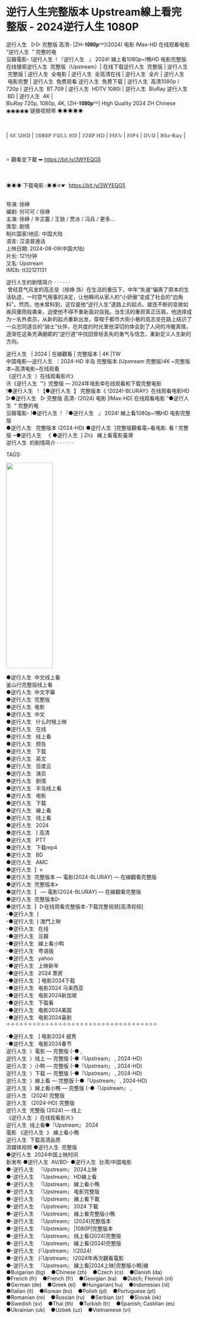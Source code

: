 # 逆行人生完整版本 Upstream線上看完整版 - 2024逆行人生 1080P  


<p>逆行人生 &nbsp; ▷▷ 完整版 高清- [ZH-𝟏𝟎𝟖𝟎𝐩ᴴᴰ](2024) 电影 IMax-HD 在线观看电影 “逆行人生 &nbsp;” 完整的电<br>豆瓣電影- !逆行人生 &nbsp;! 『逆行人生 &nbsp; 』 2024! 線上看1080p~!鴨HD 电影完整版<br>在线搜索逆行人生 &nbsp;完整版（Upstream）| 在线下载逆行人生 &nbsp;完整版 | 逆行人生 &nbsp;完整版 | 逆行人生 &nbsp;全电影 | 逆行人生 &nbsp;全高清在线 | 逆行人生 &nbsp;全片 | 逆行人生 &nbsp;电影完整 | 逆行人生 &nbsp;免费观看 逆行人生 &nbsp;免费下载 | 逆行人生 &nbsp;高清1080p / 720p | 逆行人生 &nbsp;BT.709 | 逆行人生 &nbsp;HDTV 1080i | 逆行人生 &nbsp;BluRay 逆行人生 &nbsp;BD | 逆行人生 &nbsp;4K |<br>BluRay 720p, 1080p, 4K, [ZH-𝟏𝟎𝟖𝟎𝐩ᴴᴰ] High Quality 2024 ZH Chinese<br>◉◉◉◉◉ 链接视频带 ◉◉◉◉◉<br>&nbsp;</p>
<p><br>| 𝟜𝕂 𝕌ℍ𝔻 | 𝟙𝟘𝟠𝟘ℙ 𝔽𝕌𝕃𝕃 ℍ𝔻 | 𝟟𝟚𝟘ℙ ℍ𝔻 | 𝕄𝕂𝕍 | 𝕄ℙ𝟜 | 𝔻𝕍𝔻 | 𝔹𝕝𝕦-ℝ𝕒𝕪 |</p>
<p>&nbsp;</p>
<p>⭐ 觀看並下載 ➥ <a target="_blank" rel="noopener noreferrer" href="https://bit.ly/3WYEQG5">https://bit.ly/3WYEQG5</a></p>
<p>&nbsp;</p>
<p>◉◉◉ 下载电影 :◉◉✮☛ &nbsp;<a target="_blank" rel="noopener noreferrer" href="https://bit.ly/3WYEQG5">https://bit.ly/3WYEQG5</a></p>
<p><br>导演: 徐峥<br>编剧: 何可可 / 徐峥<br>主演: 徐峥 / 辛芷蕾 / 王骁 / 贾冰 / 冯兵 / 更多...<br>类型: 剧情<br>制片国家/地区: 中国大陆<br>语言: 汉语普通话<br>上映日期: 2024-08-09(中国大陆)<br>片长: 121分钟<br>又名: Upstream<br>IMDb: tt32121131</p>
<p>逆行人生的剧情简介 · · · · · ·<br>&nbsp;曾经意气风发的高志垒（徐峥 饰）在生活的重压下，中年“失速”偏离了原本的生活轨迹，一时意气用事的决定，让他瞬间从家人的“小骄傲”变成了社会的“边角料”。然而，他未曾料到，这仅是他“逆行人生”道路上的起点。接连不断的变故如疾风骤雨般袭来，迫使他不得不重新面对自我。当生活的重担真正压肩，他选择成为一名外卖员，从新的起点重新出发，穿梭于都市大街小巷的高志垒在路上结识了一众志同道合的“骑士”伙伴，在共度的时光里他深切的体会到了人间的冷暖真情，逐渐在这条充满磨砺的“逆行道”中找回曾经丢失的勇气与信念，重新定义人生新的方向。</p>
<p>逆行人生 &nbsp; | 2024 | 在線觀看 | 完整版本 | 4K |TW<br>中国电影―逆行人生 &nbsp;：2024-HD 半岛 完整版本 (Upstream 完整版)4K ~完整版本~高清电影~在线观看<br>《逆行人生 &nbsp;〉在线观看影片》<br>㊊《逆行人生 &nbsp;™》完整版 — 2024年电影©在线观看和下载完整电影<br>!●逆行人生 &nbsp; ! 【●逆行人生 &nbsp;】 完整版本《 !2024!-BLURAY》在线观看电影HD<br>▷●逆行人生 &nbsp; ▷ 完整版 高清- (2024) 电影 |IMax-HD| 在线观看电影 “●逆行人生 &nbsp;” 完整的电<br>豆瓣電影- !●逆行人生 &nbsp;! 『●逆行人生 &nbsp; 』 2024! 線上看1080p~!鴨HD 电影完整版<br>●逆行人生 &nbsp; 完整版本 (2024-HD) ●逆行人生 &nbsp;]完整版觀看電~看电影. 看 ! 完整版 ~●逆行人生 &nbsp; 《 ●逆行人生 &nbsp;] Zh》 線上看電影臺灣<br>逆行人生 &nbsp;的剧情简介 · · · · · ·</p>
<p>TAGS:</p>
<p>
    <picture>
        <source srcset="https://ckbox.cloud/73001a583dbf0ac40b23/assets/P5W9nxGF9cxl/images/98.webp 98w,https://ckbox.cloud/73001a583dbf0ac40b23/assets/P5W9nxGF9cxl/images/196.webp 196w,https://ckbox.cloud/73001a583dbf0ac40b23/assets/P5W9nxGF9cxl/images/294.webp 294w,https://ckbox.cloud/73001a583dbf0ac40b23/assets/P5W9nxGF9cxl/images/392.webp 392w,https://ckbox.cloud/73001a583dbf0ac40b23/assets/P5W9nxGF9cxl/images/490.webp 490w,https://ckbox.cloud/73001a583dbf0ac40b23/assets/P5W9nxGF9cxl/images/588.webp 588w,https://ckbox.cloud/73001a583dbf0ac40b23/assets/P5W9nxGF9cxl/images/686.webp 686w,https://ckbox.cloud/73001a583dbf0ac40b23/assets/P5W9nxGF9cxl/images/784.webp 784w,https://ckbox.cloud/73001a583dbf0ac40b23/assets/P5W9nxGF9cxl/images/882.webp 882w,https://ckbox.cloud/73001a583dbf0ac40b23/assets/P5W9nxGF9cxl/images/980.webp 980w" sizes="(max-width: 980px) 100vw, 980px" type="image/webp"><img class="image_resized" style="width:50%;" data-ckbox-resource-id="P5W9nxGF9cxl" src="https://ckbox.cloud/73001a583dbf0ac40b23/assets/P5W9nxGF9cxl/images/980.png" width="980" height="556">
    </picture>
</p>
<p>●逆行人生 &nbsp;中文线上看<br>釜山行完整版线上看<br>●逆行人生 &nbsp;中文字幕<br>●逆行人生 &nbsp;完整版<br>●逆行人生 &nbsp;电影<br>●逆行人生 &nbsp;中文<br>●逆行人生 &nbsp; 什么时候上映<br>●逆行人生 &nbsp; 在线<br>●逆行人生 &nbsp; 线上看<br>●逆行人生 &nbsp; 预告<br>●逆行人生 &nbsp; 下载<br>●逆行人生 &nbsp; 英文<br>●逆行人生 &nbsp; 百度云<br>●逆行人生 &nbsp; 演员<br>●逆行人生 &nbsp; 剧情<br>●逆行人生 &nbsp; 半岛线上看<br>●逆行人生 &nbsp; 电影<br>●逆行人生 &nbsp; 下载<br>●逆行人生 &nbsp; 線上看<br>●逆行人生 &nbsp; 线上看<br>●逆行人生 &nbsp; 2024<br>●逆行人生 &nbsp; ] 高清<br>●逆行人生 &nbsp; PTT<br>●逆行人生 &nbsp; 下载mp4<br>●逆行人生 &nbsp; BD<br>●逆行人生 &nbsp; AMC<br>●逆行人生 &nbsp;〛»<br>●逆行人生 &nbsp;完整版本 — 電影(2024-BLURAY) — 在線觀看完整版<br>●逆行人生 &nbsp;完整版本»<br>●逆行人生 &nbsp;〛 — 電影(2024-BLURAY) — 在線觀看完整版<br>●逆行人生 &nbsp;完整版本▷<br>●逆行人生 &nbsp;〛▷在线观看完整版本-下载完整视频[高清视频]<br>-●逆行人生 &nbsp;(<br>-●逆行人生 &nbsp;) 澳門上映<br>-●逆行人生 &nbsp; 在线<br>-●逆行人生 &nbsp; 豆瓣<br>-●逆行人生 &nbsp; 線上看小鸭<br>-●逆行人生 &nbsp; 粤语版<br>-●逆行人生 &nbsp; yahoo<br>-●逆行人生 &nbsp; 上映新年<br>-●逆行人生 &nbsp; 2024 票房<br>-●逆行人生 &nbsp; ] 电影2024下载<br>-●逆行人生 &nbsp; 电影2024 马来西亚<br>-●逆行人生 &nbsp; 电影2024新加坡<br>-●逆行人生 &nbsp; 下载看<br>-●逆行人生 &nbsp; 电影2024美国<br>-●逆行人生 &nbsp; 电影2024喜剧<br>✧✧✧✧✧✧✧✧✧✧✧✧✧✧✧✧✧✧✧✧✧✧✧✧✧✧✧✧✧✧✧✧✧✧✧</p>
<p>-●逆行人生 &nbsp; ] 电影2024 威秀<br>-●逆行人生 &nbsp; 电影2024春节<br>逆行人生 &nbsp;〉電影 ― 完整版 (-● ,<br>逆行人生 &nbsp;〉线上 ― 完整版 (-●『Upstream』 , 2024-HD)<br>逆行人生 &nbsp;〉小鸭 ― 完整版 (-●『Upstream』 , 2024-HD)<br>逆行人生 &nbsp;〉下载 ― 完整版 (-●『Upstream』 , 2024-HD)<br>逆行人生 &nbsp;〉線上看 ― 完整版 (-●『Upstream』 , 2024-HD)<br>逆行人生 &nbsp;〉線上看小鴨 ― 完整版 (-●『Upstream』 ,<br>逆行人生 &nbsp; (2024) 完整版<br>逆行人生 &nbsp; (2024-HD) 完整版<br>逆行人生 &nbsp;完整版 (2024) ― 线上<br>《逆行人生 &nbsp;〉在线观看影片》<br>逆行人生 &nbsp;线上看●『Upstream』 2024<br>電影 《逆行人生 &nbsp;》 線上看小鴨<br>逆行人生 &nbsp;下载高清品质<br>流媒体视频 ●逆行人生 &nbsp;完整版<br>●逆行人生 &nbsp;2024中国上映时间<br>新发布 ●逆行人生 &nbsp;AV/BD- ●逆行人生 &nbsp;台湾/中国电影<br>●-逆行人生 &nbsp; 『Upstream』 2024上映<br>●-逆行人生 &nbsp; 『Upstream』 HD線上看<br>●-逆行人生 &nbsp; 『Upstream』 線上看小鴨<br>●-逆行人生 &nbsp; 『Upstream』 电影完整版<br>●-逆行人生 &nbsp; 『Upstream』 線上看下載<br>●-逆行人生 &nbsp; 『Upstream』 2024 下載<br>●-逆行人生 &nbsp; 『Upstream』 線上看完整版小鴨<br>●-逆行人生 &nbsp; 『Upstream』 (2024)完整版本<br>●-逆行人生 &nbsp; 『Upstream』 |1080P|完整版本<br>●-逆行人生 &nbsp; 『Upstream』 线上看(2024)完整版<br>●-逆行人生 &nbsp; 『Upstream』 線上看(2024)完整版<br>●-逆行人生 &nbsp; (『Upstream』 )(2024)<br>●-逆行人生 &nbsp; (『Upstream』 )2024年再次觀看電影<br>●-逆行人生 &nbsp; 『Upstream』 線上看|2024上映|完整版小鴨|線<br>●Bulgarian (bg) &nbsp; &nbsp;●Chinese (zh) &nbsp; &nbsp;●Czech (cs) &nbsp; &nbsp;●Danish (da)<br>●French (fr) &nbsp; &nbsp;●French (fr) &nbsp; &nbsp;●Georgian (ka) &nbsp; &nbsp;●Dutch; Flemish (nl)<br>●German (de) &nbsp; &nbsp;●Greek (el) &nbsp; &nbsp;●Hungarian( hu) &nbsp; &nbsp;●Indonesian (id)<br>●Italian (it) &nbsp; &nbsp;●Korean (ko) &nbsp; &nbsp;●Polish (pl) &nbsp; &nbsp;●Portuguese (pt)<br>●Romanian (ro) &nbsp; &nbsp;●Russian (ru) &nbsp; &nbsp;●Serbian (sr) &nbsp; &nbsp;●Slovak (sk)<br>●Swedish (sv) &nbsp; &nbsp;●Thai (th) &nbsp; &nbsp;●Turkish (tr) &nbsp; &nbsp;●Spanish; Castilian (es)<br>●Ukrainian (uk) &nbsp; &nbsp;●Uzbek (uz) &nbsp; &nbsp;●Vietnamese (vi)</p>
